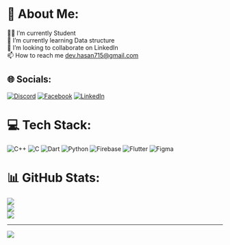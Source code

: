 # 💫 About Me:
🧑‍🎓 I’m currently Student<br>🌱 I’m currently learning Data structure<br>👯 I’m looking to collaborate on LinkedIn <br>📫 How to reach me dev.hasan715@gmail.com


## 🌐 Socials:
[![Discord](https://img.shields.io/badge/Discord-%237289DA.svg?logo=discord&logoColor=white)](https://discord.gg/845917377514045450) [![Facebook](https://img.shields.io/badge/Facebook-%231877F2.svg?logo=Facebook&logoColor=white)](https://facebook.com/dev.hasan0007) [![LinkedIn](https://img.shields.io/badge/LinkedIn-%230077B5.svg?logo=linkedin&logoColor=white)](https://linkedin.com/in/https://www.linkedin.com/in/mahmudul-hasan-a195a0293/) 

# 💻 Tech Stack:
![C++](https://img.shields.io/badge/c++-%2300599C.svg?style=for-the-badge&logo=c%2B%2B&logoColor=white) ![C](https://img.shields.io/badge/c-%2300599C.svg?style=for-the-badge&logo=c&logoColor=white) ![Dart](https://img.shields.io/badge/dart-%230175C2.svg?style=for-the-badge&logo=dart&logoColor=white) ![Python](https://img.shields.io/badge/python-3670A0?style=for-the-badge&logo=python&logoColor=ffdd54) ![Firebase](https://img.shields.io/badge/firebase-%23039BE5.svg?style=for-the-badge&logo=firebase) ![Flutter](https://img.shields.io/badge/Flutter-%2302569B.svg?style=for-the-badge&logo=Flutter&logoColor=white) ![Figma](https://img.shields.io/badge/figma-%23F24E1E.svg?style=for-the-badge&logo=figma&logoColor=white)
# 📊 GitHub Stats:
![](https://github-readme-stats.vercel.app/api?username=mahmudulhasan-app&theme=dark&hide_border=false&include_all_commits=false&count_private=false)<br/>
![](https://nirzak-streak-stats.vercel.app/?user=mahmudulhasan-app&theme=dark&hide_border=false)<br/>
![](https://github-readme-stats.vercel.app/api/top-langs/?username=mahmudulhasan-app&theme=dark&hide_border=false&include_all_commits=false&count_private=false&layout=compact)

---
[![](https://visitcount.itsvg.in/api?id=mahmudulhasan-app&icon=0&color=0)](https://visitcount.itsvg.in)

<!-- Proudly created with GPRM ( https://gprm.itsvg.in ) -->
